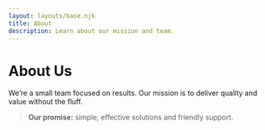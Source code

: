 ```yaml
---
layout: layouts/base.njk
title: About
description: Learn about our mission and team.
---
```


# About Us

We’re a small team focused on results. Our mission is to deliver quality and value without the fluff.

> **Our promise:** simple, effective solutions and friendly support.

